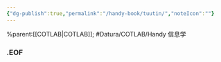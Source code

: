 ```yaml
---
{"dg-publish":true,"permalink":"/handy-book/tuutin/","noteIcon":""}
---
```


%parent:[[COTLAB\|COTLAB]]; #Datura/COTLAB/Handy 
信息学

### .EOF
